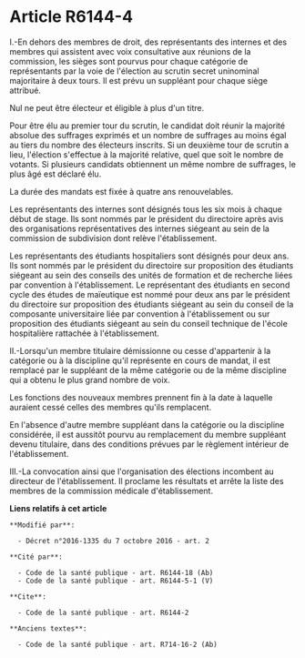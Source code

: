 # Article R6144-4

I.-En dehors des membres de droit, des représentants des internes et des membres qui assistent avec voix consultative aux
réunions de la commission, les sièges sont pourvus pour chaque catégorie de représentants par la voie de l'élection au
scrutin secret uninominal majoritaire à deux tours. Il est prévu un suppléant pour chaque siège attribué. 

Nul ne peut être électeur et éligible à plus d'un titre. 

Pour être élu au premier tour du scrutin, le candidat doit réunir la majorité absolue des suffrages exprimés et un nombre de
suffrages au moins égal au tiers du nombre des électeurs inscrits. Si un deuxième tour de scrutin a lieu, l'élection
s'effectue à la majorité relative, quel que soit le nombre de votants. Si plusieurs candidats obtiennent un même nombre de
suffrages, le plus âgé est déclaré élu. 

La durée des mandats est fixée à quatre ans renouvelables. 

Les représentants des internes sont désignés tous les six mois à chaque début de stage. Ils sont nommés par le président du
directoire après avis des organisations représentatives des internes siégeant au sein de la commission de subdivision dont
relève l'établissement. 

Les représentants des étudiants hospitaliers sont désignés pour deux ans. Ils sont nommés par le président du directoire sur
proposition des étudiants siégeant au sein des conseils des unités de formation et de recherche liées par convention à
l'établissement. Le représentant des étudiants en second cycle des études de maïeutique  est nommé pour deux ans par le
président du directoire sur proposition des étudiants siégeant au sein du conseil de la composante universitaire liée par
convention à l'établissement ou sur proposition des étudiants siégeant au sein du conseil technique de l'école hospitalière
rattachée à l'établissement.  

II.-Lorsqu'un membre titulaire démissionne ou cesse d'appartenir à la catégorie ou à la discipline qu'il représente en cours
de mandat, il est remplacé par le suppléant de la même catégorie ou de la même discipline qui a obtenu le plus grand nombre
de voix. 

Les fonctions des nouveaux membres prennent fin à la date à laquelle auraient cessé celles des membres qu'ils remplacent. 

En l'absence d'autre membre suppléant dans la catégorie ou la discipline considérée, il est aussitôt pourvu au remplacement
du membre suppléant devenu titulaire, dans des conditions prévues par le règlement intérieur de l'établissement. 

III.-La convocation ainsi que l'organisation des élections incombent au directeur de l'établissement. Il proclame les
résultats et arrête la liste des membres de la commission médicale d'établissement.

**Liens relatifs à cet article**

	**Modifié par**:

	  - Décret n°2016-1335 du 7 octobre 2016 - art. 2

	**Cité par**:

	  - Code de la santé publique - art. R6144-18 (Ab)
	  - Code de la santé publique - art. R6144-5-1 (V)

	**Cite**:

	  - Code de la santé publique - art. R6144-2

	**Anciens textes**:

	  - Code de la santé publique - art. R714-16-2 (Ab)
